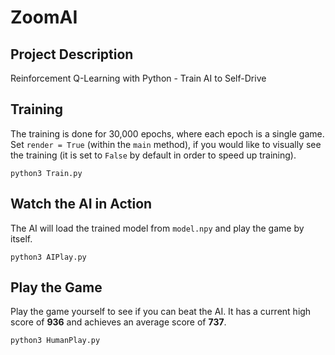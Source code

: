 # ZoomAI
## Project Description
Reinforcement Q-Learning with Python - Train AI to Self-Drive

## Training
The training is done for 30,000 epochs, where each epoch is a single game.
Set `render = True` (within the `main` method), if you would like to visually see the training (it is set to `False` by default in order to speed up training).

`python3 Train.py`

## Watch the AI in Action
The AI will load the trained model from `model.npy` and play the game by itself.

`python3 AIPlay.py`

## Play the Game
Play the game yourself to see if you can beat the AI. It has a current high score of **936** and achieves an average score of **737**.

`python3 HumanPlay.py`
